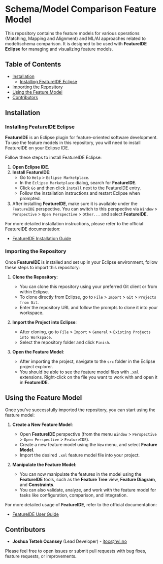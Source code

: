 # Schema/Model Comparison Feature Model

This repository contains the feature models for various operations (Matching, Mapping and Alignment)  and ML/AI approaches related to model/schema comparison. 
It is designed to be used with **FeatureIDE Eclipse** for managing and visualizing feature models.

## Table of Contents

- [Installation](#installation)
  - [Installing FeatureIDE Eclipse](#installing-featureide-eclipse)
- [Importing the Repository](#importing-the-repository)
- [Using the Feature Model](#using-the-feature-model)
- [Contributors](#contributors)

## Installation

### Installing FeatureIDE Eclipse

**FeatureIDE** is an Eclipse plugin for feature-oriented software development. To use the feature models in this repository, you will need to install FeatureIDE on your Eclipse IDE.

Follow these steps to install FeatureIDE Eclipse:

1. **Open Eclipse IDE**.
2. **Install FeatureIDE**:
   - Go to `Help` > `Eclipse Marketplace`.
   - In the `Eclipse Marketplace` dialog, search for **FeatureIDE**.
   - Click `Go` and then click `Install` next to the FeatureIDE entry.
   - Follow the installation instructions and restart Eclipse when prompted.
3. After installing **FeatureIDE**, make sure it is available under the `FeatureIDE` perspective. You can switch to this perspective via `Window` > `Perspective` > `Open Perspective` > `Other...` and select **FeatureIDE**.

For more detailed installation instructions, please refer to the official FeatureIDE documentation:
- [FeatureIDE Installation Guide](https://featureide.github.io/)

### Importing the Repository

Once **FeatureIDE** is installed and set up in your Eclipse environment, follow these steps to import this repository:

1. **Clone the Repository**:
   - You can clone this repository using your preferred Git client or from within Eclipse.
   - To clone directly from Eclipse, go to `File` > `Import` > `Git` > `Projects from Git`.
   - Enter the repository URL and follow the prompts to clone it into your workspace.

2. **Import the Project into Eclipse**:
   - After cloning, go to `File` > `Import` > `General` > `Existing Projects into Workspace`.
   - Select the repository folder and click `Finish`.

3. **Open the Feature Model**:
   - After importing the project, navigate to the `src` folder in the Eclipse project explorer.
   - You should be able to see the feature model files with `.xml` extensions. Right-click on the file you want to work with and open it in **FeatureIDE**.

## Using the Feature Model

Once you've successfully imported the repository, you can start using the feature model:

1. **Create a New Feature Model**:
   - Open **FeatureIDE** perspective (from the menu `Window` > `Perspective` > `Open Perspective` > `FeatureIDE`).
   - Create a new feature model using the `New` menu, and select **Feature Model**.
   - Import the desired `.xml` feature model file into your project.

2. **Manipulate the Feature Model**:
   - You can now manipulate the features in the model using the **FeatureIDE** tools, such as the **Feature Tree** view, **Feature Diagram**, and **Constraints**.
   - You can also validate, analyze, and work with the feature model for tasks like configuration, comparison, and integration.

For more detailed usage of **FeatureIDE**, refer to the official documentation:
- [FeatureIDE User Guide](https://featureide.github.io/)

## Contributors

- **Joshua Tetteh  Ocansey** (Lead Developer) - jtoc@hvl.no


Please feel free to open issues or submit pull requests with bug fixes, feature requests, or improvements.

